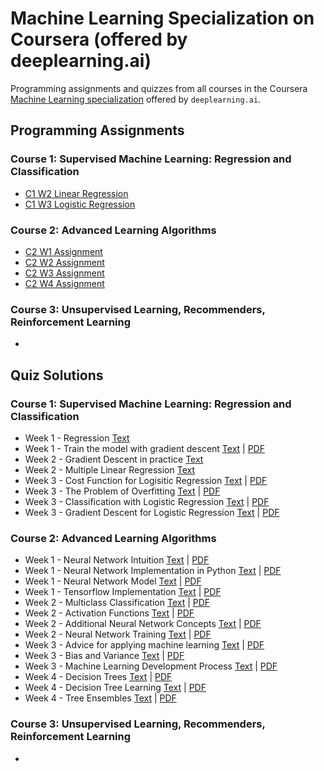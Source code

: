# Machine Learning Specialization on Coursera (offered by deeplearning.ai)
Programming assignments and quizzes from all courses in the Coursera [Machine Learning specialization](https://www.coursera.org/specializations/machine-learning-introduction) offered by `deeplearning.ai`.

## Programming Assignments

### Course 1: Supervised Machine Learning: Regression and Classification

 - [C1 W2 Linear Regression]()
 - [C1 W3 Logistic Regression]()

### Course 2: Advanced Learning Algorithms

- [C2 W1 Assignment]()
- [C2 W2 Assignment]()
- [C2 W3 Assignment]()
- [C2 W4 Assignment]()

### Course 3: Unsupervised Learning, Recommenders, Reinforcement Learning

- []()

## Quiz Solutions

### Course 1: Supervised Machine Learning: Regression and Classification

 - Week 1 - Regression [Text]()
 - Week 1  - Train the model with gradient descent [Text]() | [PDF]()
 - Week 2  - Gradient Descent in practice [Text]()
 - Week 2 - Multiple Linear Regression [Text]()
 - Week 3 - Cost Function for Logisitic Regression [Text]() | [PDF]()
 - Week 3 - The Problem of Overfitting [Text]() | [PDF]()
 - Week 3 - Classification with Logistic Regression [Text]() | [PDF]()
 - Week 3 - Gradient Descent for Logistic Regression [Text]() | [PDF]()

### Course 2: Advanced Learning Algorithms

- Week 1 - Neural Network Intuition [Text]() | [PDF]()
- Week 1 - Neural Network Implementation in Python [Text]() | [PDF]()
- Week 1 - Neural Network Model [Text]() | [PDF]()
- Week 1 - Tensorflow Implementation [Text]() | [PDF]()
- Week 2 - Multiclass Classification [Text]() | [PDF]()
- Week 2 - Activation Functions [Text]() | [PDF]()
- Week 2 - Additional Neural Network Concepts [Text]() | [PDF]()
- Week 2 - Neural Network Training [Text]() | [PDF]()
- Week 3 - Advice for applying machine learning [Text]() | [PDF]()
- Week 3 - Bias and Variance [Text]() | [PDF]()
- Week 3 - Machine Learning Development Process [Text]() | [PDF]()
- Week 4 - Decision Trees [Text]() | [PDF]()
- Week 4 - Decision Tree Learning [Text]() | [PDF]()
- Week 4 - Tree Ensembles [Text]() | [PDF]()

### Course 3: Unsupervised Learning, Recommenders, Reinforcement Learning

- []()
